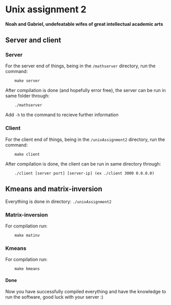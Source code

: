 # Unix assignment 2
#### Noah and Gabriel, undefeatable wifes of great intellectual academic arts

## Server and client
### Server
For the server end of things, being in the `/mathserver` directory, run the command:
```
    make server
```
After compilation is done (and hopefully error free), the server can be run in same folder through:
```
    ./mathserver
```
Add `-h` to the command to recieve further information

### Client
For the client end of things, being in the `/unixAssignment2` directory, run the command:
```
    make client
```
After compilation is done, the client can be run in same directory through:
```
    ./client [server port] [server-ip] (ex ./client 3000 0.0.0.0)
```
## Kmeans and matrix-inversion
Everything is done in directory: `./unixAssignment2`
### Matrix-inversion
For compilation run:
```
    make matinv
```
### Kmeans
For compilation run:
```
    make kmeans
```
#### Done
Now you have successfully compiled everything and have the knowledge to run the software, good luck with your server :)